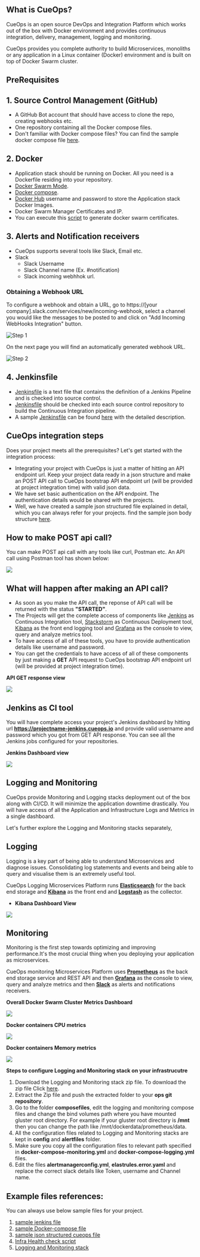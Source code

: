## What is CueOps?

CueOps is an  open source DevOps and Integration Platform which works out of the box with Docker environment and provides continuous integration, delivery, management, logging and monitoring.

CueOps provides  you complete authority to build  Microservices, monoliths or any application in a Linux container (Docker) environment and is built on top of Docker Swarm cluster.


## PreRequisites
## 1. Source Control Management (GitHub)
   - A GitHub Bot account that should have access to clone the repo, creating webhooks etc.  
   - One repository containing all the Docker compose files.
   - Don't familiar with Docker compose files? You can find the sample docker compose file [here](./docker-compose.yml).

## 2. Docker
   - Application stack should be running on Docker. All you need is a Dockerfile residing into your repository. 
   - [Docker Swarm Mode](https://docs.docker.com/engine/swarm/). 
   - [Docker compose](https://docs.docker.com/compose/overview/).
   - [Docker Hub](https://hub.docker.com/) username and password to store the Application stack Docker Images.
   - Docker Swarm Manager Certificates and IP. 
   - You can execute this [script](./swarm-certs.sh) to generate docker swarm certificates.
  
## 3. Alerts and Notification receivers
   - CueOps supports several tools like Slack, Email etc.
   - Slack
      - Slack Username
      - Slack Channel name (Ex. #notification)
      - Slack incoming webhhok url. 
      
### Obtaining a Webhook URL

To configure a webhook and obtain a URL, go to https://[your company].slack.com/services/new/incoming-webhook, select a
channel you would like the messages to be posted to and click on "Add Incoming WebHooks Integration" button.

![Step 1](https://raw.githubusercontent.com/StackStorm/st2contrib/master/_images/slack_generate_webhook_url_1.png)

On the next page you will find an automatically generated webhook URL.

![Step 2](https://raw.githubusercontent.com/StackStorm/st2contrib/master/_images/slack_generate_webhook_url_2.png)

## 4. Jenkinsfile
   - [Jenkinsfile](https://jenkins.io/doc/book/pipeline/jenkinsfile/)  is a text file that contains the definition of a Jenkins Pipeline and is checked into source control.
   - [Jenkinsfile](https://jenkins.io/doc/book/pipeline/jenkinsfile/) should be checked into each source control repository to build the Continuous Integration pipeline.
   - A sample [Jenkinsfile](https://jenkins.io/doc/book/pipeline/jenkinsfile/) can be found [here](./Jenkinsfile) with the       detailed description. 
   
## CueOps integration steps

Does your project meets all the prerequisites? Let's get started with the integration process:

   - Integrating your project with CueOps is just a matter of hitting an API endpoint url. Keep your project data ready in a json structure and make an POST API call to CueOps bootstrap API endpoint url (will be provided at project integration time) with valid json data. 
   - We have set basic authentication on the API endpoint. The authentication details would be shared with the projects.
   - Well, we have created a sample json structured file explained in detail, which you can always refer for your projects. find the sample json body structure [here](./Project-sample.json).
   
## How to make POST api call?

You can make POST api call with any tools like curl, Postman etc. An API call using Postman tool has shown below:

![](./screenshots/POST-api-example.png)

## What will happen after making an API call?

   - As soon as you make the API call, the reponse of API call will be returned with the status **"STARTED"**.
   - The Projects will get the complete access of components like [Jenkins](https://jenkins.io/) as Continuous Integration tool, [Stackstorm](https://stackstorm.com/) as Continuous Deployment tool, [Kibana](https://www.elastic.co/products/kibana) as the front end logging tool and [Grafana](https://grafana.com/) as the console to view, query and analyze metrics tool.
   - To have access of all of these tools, you have to provide authentication details like username and password. 
   - You can get the credentials to have access of all of these components by just making a **GET** API request to CueOps bootstrap API endpoint url (will be provided at project integration time).
   
**API GET response view**

![](./screenshots/api-get.png)

## Jenkins as CI tool

You will have complete access your project's Jenkins dashboard by hitting url **https://projectname-jenkins.cueops.io** and provide valid username and password which you got from GET API response. You can see all the Jenkins jobs configured for your repositories.

**Jenkins Dashboard view**

![](http://blog.arungupta.me/wp-content/uploads/2016/09/docker-pipeline-jenkins-build-run.png)

## Logging and Monitoring 

CueOps provide Monitoring and Logging stacks deployment out of the box along with CI/CD. It will minimize the application downtime drastically. You will have access of all the Application and Infrastructure Logs and Metrics in a single dashboard.

Let's further explore the Logging and Monitoring stacks separately, 

## Logging 

Logging is a key part of being able to understand Microservices and diagnose issues. Consolidating log statements and events and being able to query and visualise them is an extremely useful tool.

CueOps Logging Microservices Platform runs **[Elasticsearch](https://www.elastic.co/)** for the back end storage and **[Kibana](https://www.elastic.co/products/kibana)** as the front end and **[Logstash](https://www.elastic.co/products/logstash)** as the collector.

- **Kibana Dashboard View** 

![](./screenshots/kibana.png)

## Monitoring

Monitoring is the first step towards optimizing and improving performance.It's the most crucial thing when you deploying your application as microservices. 

CueOps monitoring Microservices Platform uses **[Prometheus](https://prometheus.io/docs/prometheus/latest/installation/)** as the back end storage service and REST API and then **[Grafana](https://grafana.com/)** as the console to view, query and analyze metrics and then **[Slack](https://slack.com/)** as alerts and notifications receivers.

**Overall Docker Swarm Cluster Metrics Dashboard**

![](./screenshots/grafana-1.png)

**Docker containers CPU metrics**

![](./screenshots/grafana-2.png)

**Docker containers Memory metrics**

![](./screenshots/grafana-3.png)

**Steps to configure Logging and Monitoring stack on your infrastrucutre**

1. Download the Logging and Monitoring stack zip file. To download the zip file Click [here](./Logging-Monitoring.zip).
2. Extract the Zip file and push the extracted folder to your **ops git repository**.
3. Go to the folder **composefiles**, edit the logging and monitoring compose files and change the bind volumes path where you have mounted gluster root directory. For example if your gluster root directory is **/mnt** then you can change the path like /mnt/dockerdata/prometheus/data. 
4. All the configuration files related to Logging and Monitoring stacks are kept in **config** and **alertfiles** folder. 
5. Make sure you copy all the configuration files to relevant path specified in **docker-compose-monitoring.yml** and **docker-compose-logging.yml** files. 
6. Edit the files **alertmanagerconfig.yml**, **elastrules.error.yaml** and replace the correct slack details like Token, username and Channel name. 

## Example files references:

You can always use below sample files for your project. 

1. [sample jenkins file](./examples/Jenkinsfile)
2. [sample Docker-compose file](./examples/dev-stack.yml)
3. [sample json structured cueops file](./examples/project.json)
4. [Infra Health check script](./validate-prerequisite.sh)
5. [Logging and Monitoring stack](./Logging-Monitoring.zip)
